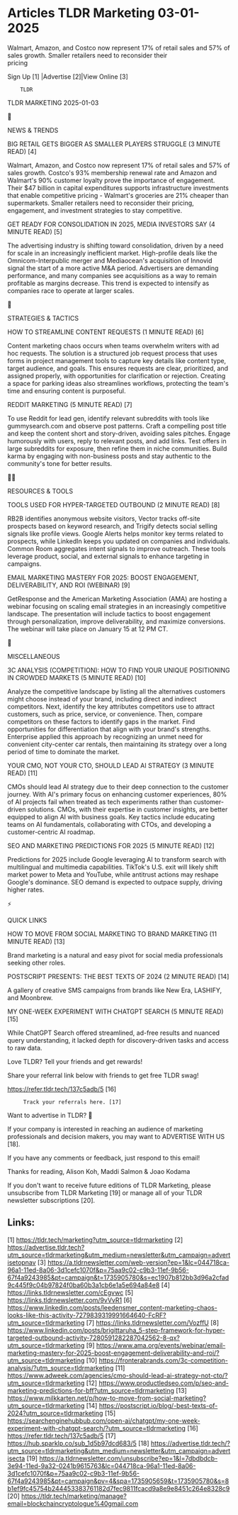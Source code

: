 # Articles TLDR Marketing 03-01-2025

Walmart, Amazon, and Costco now represent 17% of retail sales and 57%
of sales growth. Smaller retailers need to reconsider their
pricing ‌ ‌ ‌ ‌ ‌ ‌ ‌ ‌ ‌ ‌ ‌ ‌ ‌ ‌ ‌ ‌ ‌ ‌ ‌ ‌ ‌ ‌ ‌ ‌ ‌ ‌  ‌ ‌ ‌ ‌ ‌ ‌ ‌ ‌ ‌ ‌ ‌ ‌ ‌ ‌ ‌ ‌ ‌ ‌ ‌ ‌ ‌ ‌ ‌ ‌ ‌ ‌ 


 Sign Up [1] |Advertise [2]|View Online [3] 

		TLDR 

TLDR MARKETING 2025-01-03

📱 

NEWS & TRENDS

 BIG RETAIL GETS BIGGER AS SMALLER PLAYERS STRUGGLE (3 MINUTE READ)
[4] 

 Walmart, Amazon, and Costco now represent 17% of retail sales and 57%
of sales growth. Costco's 93% membership renewal rate and Amazon and
Walmart's 90% customer loyalty prove the importance of engagement.
Their $47 billion in capital expenditures supports infrastructure
investments that enable competitive pricing - Walmart's groceries are
21% cheaper than supermarkets. Smaller retailers need to reconsider
their pricing, engagement, and investment strategies to stay
competitive. 

 GET READY FOR CONSOLIDATION IN 2025, MEDIA INVESTORS SAY (4 MINUTE
READ) [5] 

 The advertising industry is shifting toward consolidation, driven by
a need for scale in an increasingly inefficient market. High-profile
deals like the Omnicom-Interpublic merger and Mediaocean's acquisition
of Innovid signal the start of a more active M&A period. Advertisers
are demanding performance, and many companies see acquisitions as a
way to remain profitable as margins decrease. This trend is expected
to intensify as companies race to operate at larger scales. 

🚀 

STRATEGIES & TACTICS

 HOW TO STREAMLINE CONTENT REQUESTS (1 MINUTE READ) [6] 

 Content marketing chaos occurs when teams overwhelm writers with ad
hoc requests. The solution is a structured job request process that
uses forms in project management tools to capture key details like
content type, target audience, and goals. This ensures requests are
clear, prioritized, and assigned properly, with opportunities for
clarification or rejection. Creating a space for parking ideas also
streamlines workflows, protecting the team's time and ensuring content
is purposeful. 

 REDDIT MARKETING (5 MINUTE READ) [7] 

 To use Reddit for lead gen, identify relevant subreddits with tools
like gummysearch.com and observe post patterns. Craft a compelling
post title and keep the content short and story-driven, avoiding sales
pitches. Engage humorously with users, reply to relevant posts, and
add links. Test offers in large subreddits for exposure, then refine
them in niche communities. Build karma by engaging with non-business
posts and stay authentic to the community's tone for better results. 

🧑‍💻 

RESOURCES & TOOLS

 TOOLS USED FOR HYPER-TARGETED OUTBOUND (2 MINUTE READ) [8] 

 RB2B identifies anonymous website visitors, Vector tracks off-site
prospects based on keyword research, and Trigify detects social
selling signals like profile views. Google Alerts helps monitor key
terms related to prospects, while LinkedIn keeps you updated on
companies and individuals. Common Room aggregates intent signals to
improve outreach. These tools leverage product, social, and external
signals to enhance targeting in campaigns. 

 EMAIL MARKETING MASTERY FOR 2025: BOOST ENGAGEMENT, DELIVERABILITY,
AND ROI (WEBINAR) [9] 

 GetResponse and the American Marketing Association (AMA) are hosting
a webinar focusing on scaling email strategies in an increasingly
competitive landscape. The presentation will include tactics to boost
engagement through personalization, improve deliverability, and
maximize conversions. The webinar will take place on January 15 at 12
PM CT. 

🎁 

MISCELLANEOUS

 3C ANALYSIS (COMPETITION): HOW TO FIND YOUR UNIQUE POSITIONING IN
CROWDED MARKETS (5 MINUTE READ) [10] 

 Analyze the competitive landscape by listing all the alternatives
customers might choose instead of your brand, including direct and
indirect competitors. Next, identify the key attributes competitors
use to attract customers, such as price, service, or convenience.
Then, compare competitors on these factors to identify gaps in the
market. Find opportunities for differentiation that align with your
brand's strengths. Enterprise applied this approach by recognizing an
unmet need for convenient city-center car rentals, then maintaining
its strategy over a long period of time to dominate the market. 

 YOUR CMO, NOT YOUR CTO, SHOULD LEAD AI STRATEGY (3 MINUTE READ) [11] 

 CMOs should lead AI strategy due to their deep connection to the
customer journey. With AI's primary focus on enhancing customer
experiences, 80% of AI projects fail when treated as tech experiments
rather than customer-driven solutions. CMOs, with their expertise in
customer insights, are better equipped to align AI with business
goals. Key tactics include educating teams on AI fundamentals,
collaborating with CTOs, and developing a customer-centric AI roadmap.


 SEO AND MARKETING PREDICTIONS FOR 2025 (5 MINUTE READ) [12] 

 Predictions for 2025 include Google leveraging AI to transform search
with multilingual and multimedia capabilities. TikTok's U.S. exit will
likely shift market power to Meta and YouTube, while antitrust actions
may reshape Google's dominance. SEO demand is expected to outpace
supply, driving higher rates. 

⚡ 

QUICK LINKS

 HOW TO MOVE FROM SOCIAL MARKETING TO BRAND MARKETING (11 MINUTE READ)
[13] 

 Brand marketing is a natural and easy pivot for social media
professionals seeking other roles. 

 POSTSCRIPT PRESENTS: THE BEST TEXTS OF 2024 (2 MINUTE READ) [14] 

 A gallery of creative SMS campaigns from brands like New Era,
LASHIFY, and Moonbrew. 

 MY ONE-WEEK EXPERIMENT WITH CHATGPT SEARCH (5 MINUTE READ) [15] 

 While ChatGPT Search offered streamlined, ad-free results and nuanced
query understanding, it lacked depth for discovery-driven tasks and
access to raw data. 

Love TLDR? Tell your friends and get rewards!

 Share your referral link below with friends to get free TLDR swag! 

 https://refer.tldr.tech/137c5adb/5 [16] 

		 Track your referrals here. [17] 

Want to advertise in TLDR? 📰

 If your company is interested in reaching an audience of marketing
professionals and decision makers, you may want to ADVERTISE WITH US
[18]. 

 If you have any comments or feedback, just respond to this email! 

Thanks for reading, 
Alison Koh, Maddi Salmon & Joao Kodama 

If you don't want to receive future editions of TLDR Marketing, please
unsubscribe from TLDR Marketing [19] or manage all of your TLDR
newsletter subscriptions [20]. 

 

Links:
------
[1] https://tldr.tech/marketing?utm_source=tldrmarketing
[2] https://advertise.tldr.tech?utm_source=tldrmarketing&utm_medium=newsletter&utm_campaign=advertisetopnav
[3] https://a.tldrnewsletter.com/web-version?ep=1&lc=044718ca-96a1-11ed-8a06-3d1cefc1070f&p=75aa9c02-c9b3-11ef-9b56-67f4a9243985&pt=campaign&t=1735905780&s=ec1907b812bb3d96a2cfad9c445f9c04b97824f0ba60b3a1cb6e1a5e694a84e8
[4] https://links.tldrnewsletter.com/cEgvwc
[5] https://links.tldrnewsletter.com/9vVvR1
[6] https://www.linkedin.com/posts/leedensmer_content-marketing-chaos-looks-like-this-activity-7279839319991664640-FcRF?utm_source=tldrmarketing
[7] https://links.tldrnewsletter.com/VozffU
[8] https://www.linkedin.com/posts/brigittaruha_5-step-framework-for-hyper-targeted-outbound-activity-7280591282287042562-8-qx?utm_source=tldrmarketing
[9] https://www.ama.org/events/webinar/email-marketing-mastery-for-2025-boost-engagement-deliverability-and-roi/?utm_source=tldrmarketing
[10] https://fronterabrands.com/3c-competition-analysis/?utm_source=tldrmarketing
[11] https://www.adweek.com/agencies/cmo-should-lead-ai-strategy-not-cto/?utm_source=tldrmarketing
[12] https://www.productledseo.com/p/seo-and-marketing-predictions-for-bff?utm_source=tldrmarketing
[13] https://www.milkkarten.net/p/how-to-move-from-social-marketing?utm_source=tldrmarketing
[14] https://postscript.io/blog/-best-texts-of-2024?utm_source=tldrmarketing
[15] https://searchenginehubbub.com/open-ai/chatgpt/my-one-week-experiment-with-chatgpt-search/?utm_source=tldrmarketing
[16] https://refer.tldr.tech/137c5adb/5
[17] https://hub.sparklp.co/sub_1d5b97dcd683/5
[18] https://advertise.tldr.tech/?utm_source=tldrmarketing&utm_medium=newsletter&utm_campaign=advertisecta
[19] https://a.tldrnewsletter.com/unsubscribe?ep=1&l=7dbdbdcb-3e94-11ed-9a32-0241b9615763&lc=044718ca-96a1-11ed-8a06-3d1cefc1070f&p=75aa9c02-c9b3-11ef-9b56-67f4a9243985&pt=campaign&pv=4&spa=1735905659&t=1735905780&s=8b1ef9fc45754b244453383761182d7fec9811fcacd9a8e9e8451c264e8328c9
[20] https://tldr.tech/marketing/manage?email=blockchaincryptologue%40gmail.com